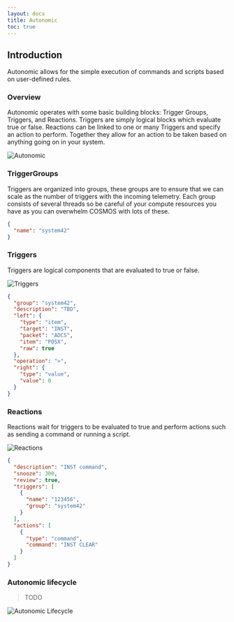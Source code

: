 ```yaml
---
layout: docs
title: Autonomic
toc: true
---
```


## Introduction

Autonomic allows for the simple execution of commands and scripts based on user-defined rules.

### Overview

Autonomic operates with some basic building blocks: Trigger Groups, Triggers, and Reactions. Triggers are simply logical blocks which evaluate true or false. Reactions can be linked to one or many Triggers and specify an action to perform. Together they allow for an action to be taken based on anything going on in your system.

![Autonomic]({{site.baseurl}}/img/v5/autonomic/autonomic.png)

### TriggerGroups

Triggers are organized into groups, these groups are to ensure that we can scale as the number of triggers with the incoming telemetry. Each group consists of several threads so be careful of your compute resources you have as you can overwhelm COSMOS with lots of these.

```json
{
  "name": "system42"
}
```

### Triggers

Triggers are logical components that are evaluated to true or false.

![Triggers]({{site.baseurl}}/img/v5/autonomic/triggers.png)

```json
{
  "group": "system42",
  "description": "TBD",
  "left": {
    "type": "item",
    "target": "INST",
    "packet": "ADCS",
    "item": "POSX",
    "raw": true
  },
  "operation": ">",
  "right": {
    "type": "value",
    "value": 0
  }
}
```

### Reactions

Reactions wait for triggers to be evaluated to true and perform actions such as sending a command or running a script.

![Reactions]({{site.baseurl}}/img/v5/autonomic/reactions.png)

```json
{
  "description": "INST command",
  "snooze": 300,
  "review": true,
  "triggers": [
    {
      "name": "123456",
      "group": "system42"
    }
  ],
  "actions": [
    {
      "type": "command",
      "command": "INST CLEAR"
    }
  ]
}
```

### Autonomic lifecycle

> TODO

![Autonomic Lifecycle]({{site.baseurl}}/img/v5/autonomic/autonomic_lifecycle.png)
